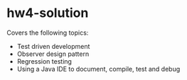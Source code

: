 # hw4-solution

Covers the following topics:
- Test driven development
- Observer design pattern
- Regression testing
- Using a Java IDE to document, compile, test and debug
